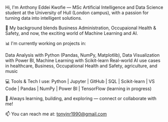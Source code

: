 Hi, I'm Anthony Eddei Kwofie — MSc Artificial Intelligence and Data Science student at the University of Hull (London campus), with a passion for turning data into intelligent solutions.

🔬 My background blends Business Administration, Occupaional Health & Safety, and now, the exciting world of Machine Learning and AI.

📊 I'm currently working on projects in:

Data Analysis with Python (Pandas, NumPy, Matplotlib), Data Visualization with Power BI, 
Machine Learning with Scikit-learn Real-world AI use cases in healthcare, Business, Occupational Health and Safety, agriculture, and music 

💻 Tools & Tech I use: Python | Jupyter | GitHub | SQL | Scikit-learn | VS Code | Pandas | NumPy | Power BI | TensorFlow (learning in progress)

🌱 Always learning, building, and exploring — connect or collaborate with me!

📫 You can reach me at: tonyjnr1990@gmail.com

